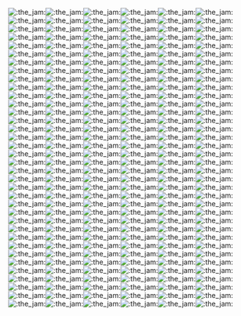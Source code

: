 ![:the_jam:](https://cdn.discordapp.com/emojis/745354525958996138.gif?v=1)![:the_jam:](https://cdn.discordapp.com/emojis/745354525958996138.gif?v=1)![:the_jam:](https://cdn.discordapp.com/emojis/745354525958996138.gif?v=1)![:the_jam:](https://cdn.discordapp.com/emojis/745354525958996138.gif?v=1)![:the_jam:](https://cdn.discordapp.com/emojis/745354525958996138.gif?v=1)![:the_jam:](https://cdn.discordapp.com/emojis/745354525958996138.gif?v=1)![:the_jam:](https://cdn.discordapp.com/emojis/745354525958996138.gif?v=1)![:the_jam:](https://cdn.discordapp.com/emojis/745354525958996138.gif?v=1)![:the_jam:](https://cdn.discordapp.com/emojis/745354525958996138.gif?v=1)![:the_jam:](https://cdn.discordapp.com/emojis/745354525958996138.gif?v=1)![:the_jam:](https://cdn.discordapp.com/emojis/745354525958996138.gif?v=1)![:the_jam:](https://cdn.discordapp.com/emojis/745354525958996138.gif?v=1)![:the_jam:](https://cdn.discordapp.com/emojis/745354525958996138.gif?v=1)![:the_jam:](https://cdn.discordapp.com/emojis/745354525958996138.gif?v=1)![:the_jam:](https://cdn.discordapp.com/emojis/745354525958996138.gif?v=1)![:the_jam:](https://cdn.discordapp.com/emojis/745354525958996138.gif?v=1)![:the_jam:](https://cdn.discordapp.com/emojis/745354525958996138.gif?v=1)![:the_jam:](https://cdn.discordapp.com/emojis/745354525958996138.gif?v=1)![:the_jam:](https://cdn.discordapp.com/emojis/745354525958996138.gif?v=1)![:the_jam:](https://cdn.discordapp.com/emojis/745354525958996138.gif?v=1)![:the_jam:](https://cdn.discordapp.com/emojis/745354525958996138.gif?v=1)![:the_jam:](https://cdn.discordapp.com/emojis/745354525958996138.gif?v=1)![:the_jam:](https://cdn.discordapp.com/emojis/745354525958996138.gif?v=1)![:the_jam:](https://cdn.discordapp.com/emojis/745354525958996138.gif?v=1)![:the_jam:](https://cdn.discordapp.com/emojis/745354525958996138.gif?v=1)![:the_jam:](https://cdn.discordapp.com/emojis/745354525958996138.gif?v=1)![:the_jam:](https://cdn.discordapp.com/emojis/745354525958996138.gif?v=1)![:the_jam:](https://cdn.discordapp.com/emojis/745354525958996138.gif?v=1)![:the_jam:](https://cdn.discordapp.com/emojis/745354525958996138.gif?v=1)![:the_jam:](https://cdn.discordapp.com/emojis/745354525958996138.gif?v=1)![:the_jam:](https://cdn.discordapp.com/emojis/745354525958996138.gif?v=1)![:the_jam:](https://cdn.discordapp.com/emojis/745354525958996138.gif?v=1)![:the_jam:](https://cdn.discordapp.com/emojis/745354525958996138.gif?v=1)![:the_jam:](https://cdn.discordapp.com/emojis/745354525958996138.gif?v=1)![:the_jam:](https://cdn.discordapp.com/emojis/745354525958996138.gif?v=1)![:the_jam:](https://cdn.discordapp.com/emojis/745354525958996138.gif?v=1)![:the_jam:](https://cdn.discordapp.com/emojis/745354525958996138.gif?v=1)![:the_jam:](https://cdn.discordapp.com/emojis/745354525958996138.gif?v=1)![:the_jam:](https://cdn.discordapp.com/emojis/745354525958996138.gif?v=1)![:the_jam:](https://cdn.discordapp.com/emojis/745354525958996138.gif?v=1)![:the_jam:](https://cdn.discordapp.com/emojis/745354525958996138.gif?v=1)![:the_jam:](https://cdn.discordapp.com/emojis/745354525958996138.gif?v=1)![:the_jam:](https://cdn.discordapp.com/emojis/745354525958996138.gif?v=1)![:the_jam:](https://cdn.discordapp.com/emojis/745354525958996138.gif?v=1)![:the_jam:](https://cdn.discordapp.com/emojis/745354525958996138.gif?v=1)![:the_jam:](https://cdn.discordapp.com/emojis/745354525958996138.gif?v=1)![:the_jam:](https://cdn.discordapp.com/emojis/745354525958996138.gif?v=1)![:the_jam:](https://cdn.discordapp.com/emojis/745354525958996138.gif?v=1)![:the_jam:](https://cdn.discordapp.com/emojis/745354525958996138.gif?v=1)![:the_jam:](https://cdn.discordapp.com/emojis/745354525958996138.gif?v=1)![:the_jam:](https://cdn.discordapp.com/emojis/745354525958996138.gif?v=1)![:the_jam:](https://cdn.discordapp.com/emojis/745354525958996138.gif?v=1)![:the_jam:](https://cdn.discordapp.com/emojis/745354525958996138.gif?v=1)![:the_jam:](https://cdn.discordapp.com/emojis/745354525958996138.gif?v=1)![:the_jam:](https://cdn.discordapp.com/emojis/745354525958996138.gif?v=1)![:the_jam:](https://cdn.discordapp.com/emojis/745354525958996138.gif?v=1)![:the_jam:](https://cdn.discordapp.com/emojis/745354525958996138.gif?v=1)![:the_jam:](https://cdn.discordapp.com/emojis/745354525958996138.gif?v=1)![:the_jam:](https://cdn.discordapp.com/emojis/745354525958996138.gif?v=1)![:the_jam:](https://cdn.discordapp.com/emojis/745354525958996138.gif?v=1)![:the_jam:](https://cdn.discordapp.com/emojis/745354525958996138.gif?v=1)![:the_jam:](https://cdn.discordapp.com/emojis/745354525958996138.gif?v=1)![:the_jam:](https://cdn.discordapp.com/emojis/745354525958996138.gif?v=1)![:the_jam:](https://cdn.discordapp.com/emojis/745354525958996138.gif?v=1)![:the_jam:](https://cdn.discordapp.com/emojis/745354525958996138.gif?v=1)![:the_jam:](https://cdn.discordapp.com/emojis/745354525958996138.gif?v=1)![:the_jam:](https://cdn.discordapp.com/emojis/745354525958996138.gif?v=1)![:the_jam:](https://cdn.discordapp.com/emojis/745354525958996138.gif?v=1)![:the_jam:](https://cdn.discordapp.com/emojis/745354525958996138.gif?v=1)![:the_jam:](https://cdn.discordapp.com/emojis/745354525958996138.gif?v=1)![:the_jam:](https://cdn.discordapp.com/emojis/745354525958996138.gif?v=1)![:the_jam:](https://cdn.discordapp.com/emojis/745354525958996138.gif?v=1)![:the_jam:](https://cdn.discordapp.com/emojis/745354525958996138.gif?v=1)![:the_jam:](https://cdn.discordapp.com/emojis/745354525958996138.gif?v=1)![:the_jam:](https://cdn.discordapp.com/emojis/745354525958996138.gif?v=1)![:the_jam:](https://cdn.discordapp.com/emojis/745354525958996138.gif?v=1)![:the_jam:](https://cdn.discordapp.com/emojis/745354525958996138.gif?v=1)![:the_jam:](https://cdn.discordapp.com/emojis/745354525958996138.gif?v=1)![:the_jam:](https://cdn.discordapp.com/emojis/745354525958996138.gif?v=1)![:the_jam:](https://cdn.discordapp.com/emojis/745354525958996138.gif?v=1)![:the_jam:](https://cdn.discordapp.com/emojis/745354525958996138.gif?v=1)![:the_jam:](https://cdn.discordapp.com/emojis/745354525958996138.gif?v=1)![:the_jam:](https://cdn.discordapp.com/emojis/745354525958996138.gif?v=1)![:the_jam:](https://cdn.discordapp.com/emojis/745354525958996138.gif?v=1)![:the_jam:](https://cdn.discordapp.com/emojis/745354525958996138.gif?v=1)![:the_jam:](https://cdn.discordapp.com/emojis/745354525958996138.gif?v=1)![:the_jam:](https://cdn.discordapp.com/emojis/745354525958996138.gif?v=1)![:the_jam:](https://cdn.discordapp.com/emojis/745354525958996138.gif?v=1)![:the_jam:](https://cdn.discordapp.com/emojis/745354525958996138.gif?v=1)![:the_jam:](https://cdn.discordapp.com/emojis/745354525958996138.gif?v=1)![:the_jam:](https://cdn.discordapp.com/emojis/745354525958996138.gif?v=1)![:the_jam:](https://cdn.discordapp.com/emojis/745354525958996138.gif?v=1)![:the_jam:](https://cdn.discordapp.com/emojis/745354525958996138.gif?v=1)![:the_jam:](https://cdn.discordapp.com/emojis/745354525958996138.gif?v=1)![:the_jam:](https://cdn.discordapp.com/emojis/745354525958996138.gif?v=1)![:the_jam:](https://cdn.discordapp.com/emojis/745354525958996138.gif?v=1)![:the_jam:](https://cdn.discordapp.com/emojis/745354525958996138.gif?v=1)![:the_jam:](https://cdn.discordapp.com/emojis/745354525958996138.gif?v=1)![:the_jam:](https://cdn.discordapp.com/emojis/745354525958996138.gif?v=1)![:the_jam:](https://cdn.discordapp.com/emojis/745354525958996138.gif?v=1)![:the_jam:](https://cdn.discordapp.com/emojis/745354525958996138.gif?v=1)![:the_jam:](https://cdn.discordapp.com/emojis/745354525958996138.gif?v=1)![:the_jam:](https://cdn.discordapp.com/emojis/745354525958996138.gif?v=1)![:the_jam:](https://cdn.discordapp.com/emojis/745354525958996138.gif?v=1)![:the_jam:](https://cdn.discordapp.com/emojis/745354525958996138.gif?v=1)![:the_jam:](https://cdn.discordapp.com/emojis/745354525958996138.gif?v=1)![:the_jam:](https://cdn.discordapp.com/emojis/745354525958996138.gif?v=1)![:the_jam:](https://cdn.discordapp.com/emojis/745354525958996138.gif?v=1)
![:the_jam:](https://cdn.discordapp.com/emojis/745354525958996138.gif?v=1)![:the_jam:](https://cdn.discordapp.com/emojis/745354525958996138.gif?v=1)![:the_jam:](https://cdn.discordapp.com/emojis/745354525958996138.gif?v=1)![:the_jam:](https://cdn.discordapp.com/emojis/745354525958996138.gif?v=1)![:the_jam:](https://cdn.discordapp.com/emojis/745354525958996138.gif?v=1)![:the_jam:](https://cdn.discordapp.com/emojis/745354525958996138.gif?v=1)![:the_jam:](https://cdn.discordapp.com/emojis/745354525958996138.gif?v=1)![:the_jam:](https://cdn.discordapp.com/emojis/745354525958996138.gif?v=1)![:the_jam:](https://cdn.discordapp.com/emojis/745354525958996138.gif?v=1)![:the_jam:](https://cdn.discordapp.com/emojis/745354525958996138.gif?v=1)![:the_jam:](https://cdn.discordapp.com/emojis/745354525958996138.gif?v=1)![:the_jam:](https://cdn.discordapp.com/emojis/745354525958996138.gif?v=1)![:the_jam:](https://cdn.discordapp.com/emojis/745354525958996138.gif?v=1)![:the_jam:](https://cdn.discordapp.com/emojis/745354525958996138.gif?v=1)![:the_jam:](https://cdn.discordapp.com/emojis/745354525958996138.gif?v=1)![:the_jam:](https://cdn.discordapp.com/emojis/745354525958996138.gif?v=1)![:the_jam:](https://cdn.discordapp.com/emojis/745354525958996138.gif?v=1)![:the_jam:](https://cdn.discordapp.com/emojis/745354525958996138.gif?v=1)![:the_jam:](https://cdn.discordapp.com/emojis/745354525958996138.gif?v=1)![:the_jam:](https://cdn.discordapp.com/emojis/745354525958996138.gif?v=1)![:the_jam:](https://cdn.discordapp.com/emojis/745354525958996138.gif?v=1)![:the_jam:](https://cdn.discordapp.com/emojis/745354525958996138.gif?v=1)![:the_jam:](https://cdn.discordapp.com/emojis/745354525958996138.gif?v=1)![:the_jam:](https://cdn.discordapp.com/emojis/745354525958996138.gif?v=1)![:the_jam:](https://cdn.discordapp.com/emojis/745354525958996138.gif?v=1)![:the_jam:](https://cdn.discordapp.com/emojis/745354525958996138.gif?v=1)![:the_jam:](https://cdn.discordapp.com/emojis/745354525958996138.gif?v=1)![:the_jam:](https://cdn.discordapp.com/emojis/745354525958996138.gif?v=1)![:the_jam:](https://cdn.discordapp.com/emojis/745354525958996138.gif?v=1)![:the_jam:](https://cdn.discordapp.com/emojis/745354525958996138.gif?v=1)![:the_jam:](https://cdn.discordapp.com/emojis/745354525958996138.gif?v=1)![:the_jam:](https://cdn.discordapp.com/emojis/745354525958996138.gif?v=1)![:the_jam:](https://cdn.discordapp.com/emojis/745354525958996138.gif?v=1)![:the_jam:](https://cdn.discordapp.com/emojis/745354525958996138.gif?v=1)![:the_jam:](https://cdn.discordapp.com/emojis/745354525958996138.gif?v=1)![:the_jam:](https://cdn.discordapp.com/emojis/745354525958996138.gif?v=1)![:the_jam:](https://cdn.discordapp.com/emojis/745354525958996138.gif?v=1)![:the_jam:](https://cdn.discordapp.com/emojis/745354525958996138.gif?v=1)![:the_jam:](https://cdn.discordapp.com/emojis/745354525958996138.gif?v=1)![:the_jam:](https://cdn.discordapp.com/emojis/745354525958996138.gif?v=1)![:the_jam:](https://cdn.discordapp.com/emojis/745354525958996138.gif?v=1)![:the_jam:](https://cdn.discordapp.com/emojis/745354525958996138.gif?v=1)![:the_jam:](https://cdn.discordapp.com/emojis/745354525958996138.gif?v=1)![:the_jam:](https://cdn.discordapp.com/emojis/745354525958996138.gif?v=1)![:the_jam:](https://cdn.discordapp.com/emojis/745354525958996138.gif?v=1)![:the_jam:](https://cdn.discordapp.com/emojis/745354525958996138.gif?v=1)![:the_jam:](https://cdn.discordapp.com/emojis/745354525958996138.gif?v=1)![:the_jam:](https://cdn.discordapp.com/emojis/745354525958996138.gif?v=1)![:the_jam:](https://cdn.discordapp.com/emojis/745354525958996138.gif?v=1)![:the_jam:](https://cdn.discordapp.com/emojis/745354525958996138.gif?v=1)![:the_jam:](https://cdn.discordapp.com/emojis/745354525958996138.gif?v=1)![:the_jam:](https://cdn.discordapp.com/emojis/745354525958996138.gif?v=1)![:the_jam:](https://cdn.discordapp.com/emojis/745354525958996138.gif?v=1)![:the_jam:](https://cdn.discordapp.com/emojis/745354525958996138.gif?v=1)![:the_jam:](https://cdn.discordapp.com/emojis/745354525958996138.gif?v=1)![:the_jam:](https://cdn.discordapp.com/emojis/745354525958996138.gif?v=1)![:the_jam:](https://cdn.discordapp.com/emojis/745354525958996138.gif?v=1)![:the_jam:](https://cdn.discordapp.com/emojis/745354525958996138.gif?v=1)![:the_jam:](https://cdn.discordapp.com/emojis/745354525958996138.gif?v=1)![:the_jam:](https://cdn.discordapp.com/emojis/745354525958996138.gif?v=1)![:the_jam:](https://cdn.discordapp.com/emojis/745354525958996138.gif?v=1)![:the_jam:](https://cdn.discordapp.com/emojis/745354525958996138.gif?v=1)![:the_jam:](https://cdn.discordapp.com/emojis/745354525958996138.gif?v=1)![:the_jam:](https://cdn.discordapp.com/emojis/745354525958996138.gif?v=1)![:the_jam:](https://cdn.discordapp.com/emojis/745354525958996138.gif?v=1)![:the_jam:](https://cdn.discordapp.com/emojis/745354525958996138.gif?v=1)![:the_jam:](https://cdn.discordapp.com/emojis/745354525958996138.gif?v=1)![:the_jam:](https://cdn.discordapp.com/emojis/745354525958996138.gif?v=1)![:the_jam:](https://cdn.discordapp.com/emojis/745354525958996138.gif?v=1)![:the_jam:](https://cdn.discordapp.com/emojis/745354525958996138.gif?v=1)![:the_jam:](https://cdn.discordapp.com/emojis/745354525958996138.gif?v=1)![:the_jam:](https://cdn.discordapp.com/emojis/745354525958996138.gif?v=1)![:the_jam:](https://cdn.discordapp.com/emojis/745354525958996138.gif?v=1)![:the_jam:](https://cdn.discordapp.com/emojis/745354525958996138.gif?v=1)![:the_jam:](https://cdn.discordapp.com/emojis/745354525958996138.gif?v=1)![:the_jam:](https://cdn.discordapp.com/emojis/745354525958996138.gif?v=1)![:the_jam:](https://cdn.discordapp.com/emojis/745354525958996138.gif?v=1)![:the_jam:](https://cdn.discordapp.com/emojis/745354525958996138.gif?v=1)![:the_jam:](https://cdn.discordapp.com/emojis/745354525958996138.gif?v=1)![:the_jam:](https://cdn.discordapp.com/emojis/745354525958996138.gif?v=1)![:the_jam:](https://cdn.discordapp.com/emojis/745354525958996138.gif?v=1)![:the_jam:](https://cdn.discordapp.com/emojis/745354525958996138.gif?v=1)![:the_jam:](https://cdn.discordapp.com/emojis/745354525958996138.gif?v=1)![:the_jam:](https://cdn.discordapp.com/emojis/745354525958996138.gif?v=1)![:the_jam:](https://cdn.discordapp.com/emojis/745354525958996138.gif?v=1)![:the_jam:](https://cdn.discordapp.com/emojis/745354525958996138.gif?v=1)![:the_jam:](https://cdn.discordapp.com/emojis/745354525958996138.gif?v=1)![:the_jam:](https://cdn.discordapp.com/emojis/745354525958996138.gif?v=1)![:the_jam:](https://cdn.discordapp.com/emojis/745354525958996138.gif?v=1)![:the_jam:](https://cdn.discordapp.com/emojis/745354525958996138.gif?v=1)![:the_jam:](https://cdn.discordapp.com/emojis/745354525958996138.gif?v=1)![:the_jam:](https://cdn.discordapp.com/emojis/745354525958996138.gif?v=1)![:the_jam:](https://cdn.discordapp.com/emojis/745354525958996138.gif?v=1)![:the_jam:](https://cdn.discordapp.com/emojis/745354525958996138.gif?v=1)![:the_jam:](https://cdn.discordapp.com/emojis/745354525958996138.gif?v=1)![:the_jam:](https://cdn.discordapp.com/emojis/745354525958996138.gif?v=1)![:the_jam:](https://cdn.discordapp.com/emojis/745354525958996138.gif?v=1)![:the_jam:](https://cdn.discordapp.com/emojis/745354525958996138.gif?v=1)![:the_jam:](https://cdn.discordapp.com/emojis/745354525958996138.gif?v=1)![:the_jam:](https://cdn.discordapp.com/emojis/745354525958996138.gif?v=1)![:the_jam:](https://cdn.discordapp.com/emojis/745354525958996138.gif?v=1)![:the_jam:](https://cdn.discordapp.com/emojis/745354525958996138.gif?v=1)![:the_jam:](https://cdn.discordapp.com/emojis/745354525958996138.gif?v=1)![:the_jam:](https://cdn.discordapp.com/emojis/745354525958996138.gif?v=1)![:the_jam:](https://cdn.discordapp.com/emojis/745354525958996138.gif?v=1)![:the_jam:](https://cdn.discordapp.com/emojis/745354525958996138.gif?v=1)![:the_jam:](https://cdn.discordapp.com/emojis/745354525958996138.gif?v=1)![:the_jam:](https://cdn.discordapp.com/emojis/745354525958996138.gif?v=1)
